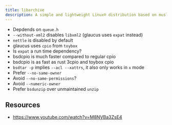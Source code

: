 ```yaml
---
title: libarchive
description: A simple and lightweight Linux® distribution based on musl libc and toybox
---
```


- Depdends on `queue.h`
- `--without-xml2` disables `libxml2` (glaucus uses `expat` instead)
- `nettle` is disabled by default
- glaucus uses `cpio` from `toybox`
- Is `expat` a run time dependency?
- bsdcpio is much faster compared to regular cpio
- bsdcpio is as fast as rust 3cpio and toybox cpio
- `bsdtar -p` implies `--acl --xattrs`, it also only works in `x` mode
- Prefer `--no-same-owner`
- Avoid `--no-same-permissions`?
- Avoid `--numeric-owner`
- Prefer `bsdunzip` over unmaintained `unzip`

## Resources
- https://www.youtube.com/watch?v=M8NVBa3ZsE4
